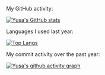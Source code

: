 My GitHub activity:

[![Yuşa's GitHub stats](https://github-readme-stats-yusaincedere.vercel.app/api?username=yusaincedere&show_icons=true&theme=radical)]([https://github.com/a](github-readme-stats-yusaincedere.vercel.app))


Languages I used last year:

[![Top Langs](https://github-readme-stats-yusaincedere.vercel.app/api/top-langs/?username=yusaincedere&layout=compact)]([https://github.com/yusaincedere](github-readme-stats-yusaincedere.vercel.app))

My commit activity over the past year:

[![Yuşa's github activity graph](https://github-readme-activity-graph.cyclic.app/graph?username=yusaincedere&bg_color=000000&color=ff00ee&line=fa00e9&point=17fe06&area=true&hide_border=true)](https://github.com/ashutosh00710/github-readme-activity-graph)


